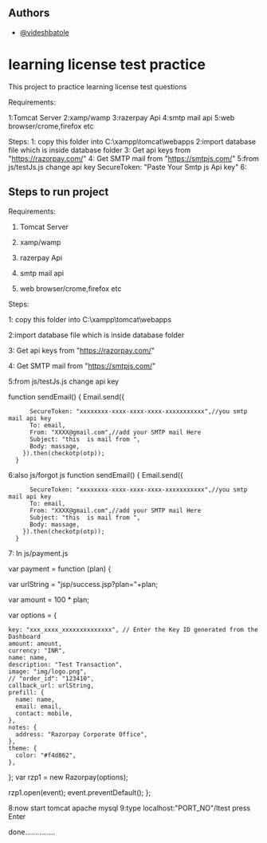 
## Authors

- [@videshbatole](https://www.github.com/videshbatole)


# learning  license test practice

This  project  to practice learning  license test questions
  

Requirements:

1:Tomcat Server 
2:xamp/wamp
3:razerpay Api 
4:smtp mail api
5:web browser/crome,firefox etc

Steps:
1: copy this folder  into  C:\xampp\tomcat\webapps
2:import database file which is inside database folder
3: Get  api keys from  "https://razorpay.com/" 
4: Get SMTP mail from "https://smtpjs.com/"
5:from js/testJs.js change api key 
  SecureToken: "Paste Your Smtp js Api key"
6:
## Steps to run project

Requirements:

1. Tomcat Server 

2. xamp/wamp

3. razerpay Api 

4. smtp mail api

5. web browser/crome,firefox etc

Steps:


1: copy this folder  into  C:\xampp\tomcat\webapps

2:import database file which is inside database folder

3: Get  api keys from  "https://razorpay.com/" 

4: Get SMTP mail from "https://smtpjs.com/"

5:from js/testJs.js change api key 

   function sendEmail() {
        Email.send({
          
          SecureToken: "xxxxxxxx-xxxx-xxxx-xxxx-xxxxxxxxxxx",//you smtp mail api key
          To: email,
          From: "XXXX@gmail.com",//add your SMTP mail Here
          Subject: "this  is mail from ",
          Body: massage,
        }).then(checkotp(otp));
      }
6:also js/forgot js 
 function sendEmail() {
        Email.send({
          
          SecureToken: "xxxxxxxx-xxxx-xxxx-xxxx-xxxxxxxxxxx",//you smtp mail api key
          To: email,
          From: "XXXX@gmail.com",//add your SMTP mail Here
          Subject: "this  is mail from ",
          Body: massage,
        }).then(checkotp(otp));
      }

7: In js/payment.js
 
 var payment = function (plan) {

  var urlString = "jsp/success.jsp?plan="+plan;

  var amount = 100 * plan;

  var options = {

    key: "xxx_xxxx_xxxxxxxxxxxxxx", // Enter the Key ID generated from the Dashboard
    amount: amount,
    currency: "INR",
    name: name,
    description: "Test Transaction",
    image: "img/logo.png",
    // "order_id": "123410",
    callback_url: urlString,
    prefill: {
      name: name,
      email: email,
      contact: mobile,
    },
    notes: {
      address: "Razorpay Corporate Office",
    },
    theme: {
      color: "#f4d862",
    },
  };
  var rzp1 = new Razorpay(options);

  rzp1.open(event);
  event.preventDefault();
};

8:now start tomcat apache mysql 
9:type localhost:"PORT_NO"/ltest press Enter

done...............
